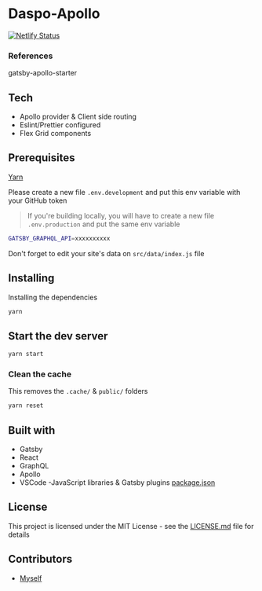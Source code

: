 # Daspo-Apollo

[![Netlify Status](https://api.netlify.com/api/v1/badges/e2bfca08-a76e-43ab-864f-751f34592c3a/deploy-status)](https://app.netlify.com/sites/gatsby-apollo-starter/deploys)

### References
gatsby-apollo-starter

## Tech

- Apollo provider & Client side routing
- Eslint/Prettier configured
- Flex Grid components 

## Prerequisites

[Yarn](https://yarnpkg.com/en/)

Please create a new file `.env.development` and put this env variable with your GitHub token

> If you're building locally, you will have to create a new file `.env.production` and put the same env variable

```bash
GATSBY_GRAPHQL_API=xxxxxxxxxx
```

Don't forget to edit your site's data on `src/data/index.js` file

## Installing

Installing the dependencies

```bash
yarn
```

## Start the dev server

```bash
yarn start
```

### Clean the cache

This removes the `.cache/` & `public/` folders

```bash
yarn reset
```

## Built with

- Gatsby
- React
- GraphQL
- Apollo
- VSCode
-JavaScript libraries & Gatsby plugins [package.json](package.json)

## License

This project is licensed under the MIT License - see the [LICENSE.md](LICENSE.md) file for details

## Contributors

- [Myself](https://github.com/jsrobert/)


